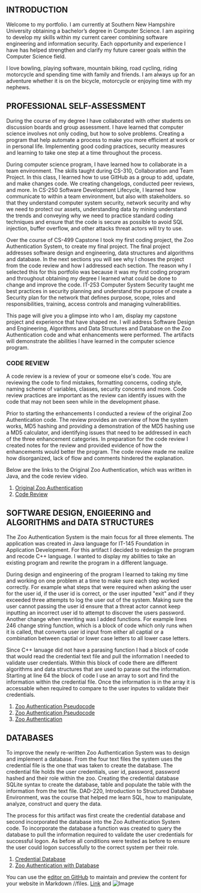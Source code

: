 
## INTRODUCTION

Welcome to my portfolio. I am currently at Southern New Hampshire University obtaining a bachelor’s degree in Computer Science. I am aspiring to develop my skills within my current career combining software engineering and information security. Each opportunity and experience I have has helped strengthen and clarify my future career goals within the Computer Science field. 

I love bowling, playing software, mountain biking, road cycling, riding motorcycle and spending time with family and friends. I am always up for an adventure whether it is on the bicycle, motorcycle or enjoying time with my nephews.

## PROFESSIONAL SELF-ASSESSMENT

During the course of my degree I have collaborated with other students on discussion boards and group assessment. I have learned that computer science involves not only coding, but how to solve problems. Creating a program that help automate a process to make you more efficient at work or in personal life. Implementing good coding practices, security measures and learning to take one step at a time throughout the process. 

During computer science program, I have learned how to collaborate in a team environment. The skills taught during CS-310, Collaboration and Team Project. In this class, I learned how to use GitHub as a group to add, update, and make changes code. We creating changelogs, conducted peer reviews, and more. In CS-250 Software Development Lifecycle, I learned how communicate to within a team environment, but also with stakeholders.  so that they understand computer system security, network security and why we need to protect our assets, understanding data by mining understand the trends and conveying why we need to practice standard coding techniques and ensure that the code is secure as possible to avoid SQL injection, buffer overflow, and other attacks threat actors will try to use.

Over the course of CS-499 Capstone I took my first coding project, the Zoo Authentication System, to create my final project. The final project addresses software design and engineering, data structures and algorithms and database. In the next sections you will see why I choses the project from the code review and how I addressed each section. The reason why I selected this for this portfolio was because it was my first coding program and throughout obtaining my degree I learned what could be done to change and improve the code. IT-253 Computer System Security taught me best practices in security planning and understand the purpose of create a Security plan for the network that defines purpose, scope, roles and responsibilities, training, access controls and managing vulnerabilities.

This page will give you a glimpse into who I am, display my capstone project and experience that have shaped me. I will address Software Design and Engineering, Algorithms and Data Structures and Database on the Zoo Authentication code and what enhancements were performed. The artifacts will demonstrate the abilities I have learned in the computer science program.

### CODE REVIEW

A code review is a review of your or someone else's code. You are reviewing the code to find mistakes, formatting concerns, coding style, naming scheme of variables, classes, security concerns and more. Code review practices are important as the review can identify issues with the code that may not been seen while in the development phase. 

Prior to starting the enhancements I conducted a review of the original Zoo Authentication code. The review provides an overview of how the system works, MD5 hashing and providing a demonstration of the MD5 hashing use a MD5 calculator, and identifying issues that need to be addressed in each of the three enhancement categories. In preparation for the code review I created notes for the review and provided evidence of how the enhancements would better the program. The code review made me realize how disorganized, lack of flow and comments hindered the explanation. 

Below are the links to the Original Zoo Authentication, which was written in Java, and the code review video.
1. [Original Zoo Authentication](zooauthentcationsystem.java)
2. [Code Review](https://youtu.be/7cqPKgaxoDw)

## SOFTWARE DESIGN, ENGIEERING and ALGORITHMS and DATA STRUCTURES

The Zoo Authentication System is the main focus for all three elements. The application was created in Java language for IT-145 Foundation in Application Development. For this artifact I decided to redesign the program and recode C++ language. I wanted to display my abilities to take an existing program and rewrite the program in a different language.

During design and engineering of the program I learned to taking my time and working on one problem at a time to make sure each step worked correctly. For example what steps that were required when asking the user for the user id, if the user id is correct, or the user inputted "exit" and if they exceeded three attempts to log the user out of the system. Making sure the user cannot passing the user id ensure that a threat actor cannot keep inputting an incorrect user id to attempt to discover the users password. Another change when rewriting was I added functions. For example lines 246 change string function, which is a block of code which only runs when it is called, that converts user id input from either all captial or a combination between captial or lower case letters to all lower case letters.

Since C++ lanuage did not have a parasing function I had a block of code that would read the credential text file and pull the information I needed to validate user credentials. Within this block of code there are different algorithms and data structures that are used to parase out the information. Starting at line 64 the block of code I use an array to sort and find the information within the credential file. Once the information is in the array it is accessable when required to compare to the user inputes to validate their credentials.

1. [Zoo Authentication Pseudocode](/assets/css/Pseudocode.png)
2. [Zoo Authentication Pseudocode](/assets/css/UMLSequence.png)
3. [Zoo Authentication](https://github.com/JBFetters/ZooAuthentication)

## DATABASES

To improve the newly re-written Zoo Authentication System was to design and implement a database. From the four text files the system uses the credential file is the one that was taken to create the database. The credential file holds the user credentials, user id, password, password hashed and their role within the zoo. Creating the credential database SQLite syntax to create the database, table and populate the table with the information from the text file. DAD-220, Introduction to Structured Database Environment, was the course that helped me learn SQL, how to manipulate, analyze, construct and query the data.

The process for this artifact was first create the credential database and second incorporated the database into the Zoo Authentication System code. To incorporate the database a function was created to query the database to pull the information required to validate the user credentials for successful logon. As before all conditions were tested as before to ensure the user could logon successfully to the correct system per their role.

1. [Credential Database](https://github.com/JBFetters/Credentials-Database)
2. [Zoo Authentication with Database](https://github.com/JBFetters/ZooAuthenticationDatabase)

 




You can use the [editor on GitHub](https://github.com/JBFetters/JBFetters/edit/gh-pages/index.md) to maintain and preview the content for your website in Markdown //files.
[Link](url) and ![Image](src)
